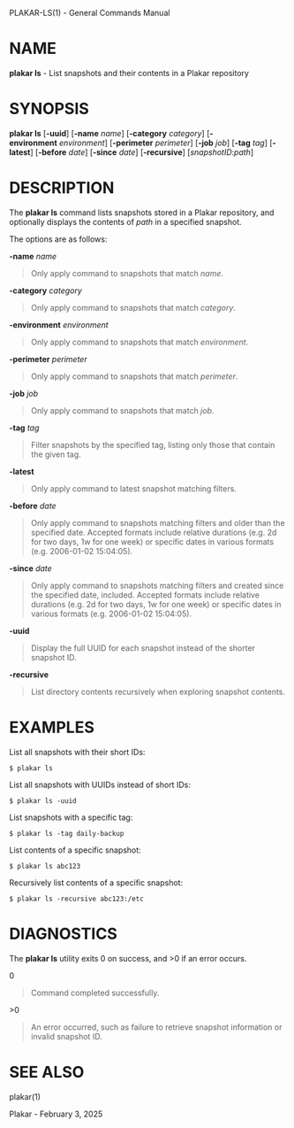 PLAKAR-LS(1) - General Commands Manual

# NAME

**plakar ls** - List snapshots and their contents in a Plakar repository

# SYNOPSIS

**plakar ls**
\[**-uuid**]
\[**-name**&nbsp;*name*]
\[**-category**&nbsp;*category*]
\[**-environment**&nbsp;*environment*]
\[**-perimeter**&nbsp;*perimeter*]
\[**-job**&nbsp;*job*]
\[**-tag**&nbsp;*tag*]
\[**-latest**]
\[**-before**&nbsp;*date*]
\[**-since**&nbsp;*date*]
\[**-recursive**]
\[*snapshotID*:*path*]

# DESCRIPTION

The
**plakar ls**
command lists snapshots stored in a Plakar repository, and optionally
displays the contents of
*path*
in a specified snapshot.

The options are as follows:

**-name** *name*

> Only apply command to snapshots that match
> *name*.

**-category** *category*

> Only apply command to snapshots that match
> *category*.

**-environment** *environment*

> Only apply command to snapshots that match
> *environment*.

**-perimeter** *perimeter*

> Only apply command to snapshots that match
> *perimeter*.

**-job** *job*

> Only apply command to snapshots that match
> *job*.

**-tag** *tag*

> Filter snapshots by the specified tag, listing only those that contain
> the given tag.

**-latest**

> Only apply command to latest snapshot matching filters.

**-before** *date*

> Only apply command to snapshots matching filters and older than the specified
> date.
> Accepted formats include relative durations
> (e.g. 2d for two days, 1w for one week)
> or specific dates in various formats
> (e.g. 2006-01-02 15:04:05).

**-since** *date*

> Only apply command to snapshots matching filters and created since the specified
> date, included.
> Accepted formats include relative durations
> (e.g. 2d for two days, 1w for one week)
> or specific dates in various formats
> (e.g. 2006-01-02 15:04:05).

**-uuid**

> Display the full UUID for each snapshot instead of the shorter
> snapshot ID.

**-recursive**

> List directory contents recursively when exploring snapshot contents.

# EXAMPLES

List all snapshots with their short IDs:

	$ plakar ls

List all snapshots with UUIDs instead of short IDs:

	$ plakar ls -uuid

List snapshots with a specific tag:

	$ plakar ls -tag daily-backup

List contents of a specific snapshot:

	$ plakar ls abc123

Recursively list contents of a specific snapshot:

	$ plakar ls -recursive abc123:/etc

# DIAGNOSTICS

The **plakar ls** utility exits&#160;0 on success, and&#160;&gt;0 if an error occurs.

0

> Command completed successfully.

&gt;0

> An error occurred, such as failure to retrieve snapshot information or
> invalid snapshot ID.

# SEE ALSO

plakar(1)

Plakar - February 3, 2025
